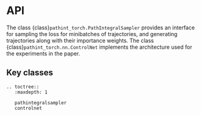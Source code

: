 # API

The class {class}`pathint_torch.PathIntegralSampler` provides an interface for sampling
the loss for minibatches of trajectories, and generating trajectories along with
their importance weights. The class {class}`pathint_torch.nn.ControlNet` implements
the architecture used for the experiments in the paper.

## Key classes

```{eval-rst}
.. toctree::
   :maxdepth: 1

   pathintegralsampler
   controlnet
```

